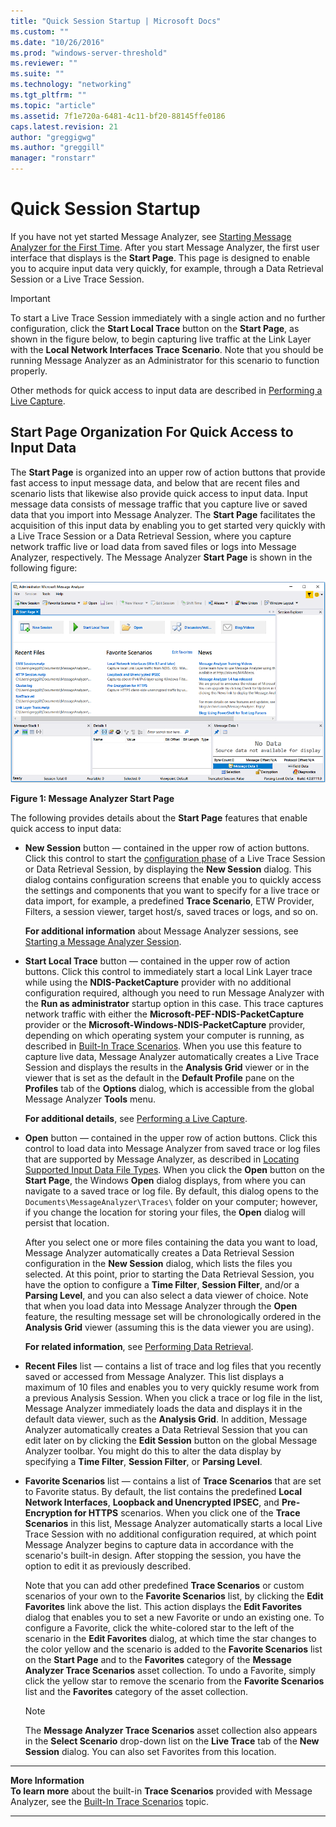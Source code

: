 ```yaml
---
title: "Quick Session Startup | Microsoft Docs"
ms.custom: ""
ms.date: "10/26/2016"
ms.prod: "windows-server-threshold"
ms.reviewer: ""
ms.suite: ""
ms.technology: "networking"
ms.tgt_pltfrm: ""
ms.topic: "article"
ms.assetid: 7f1e720a-6481-4c11-bf20-88145ffe0186
caps.latest.revision: 21
author: "greggigwg"
ms.author: "greggill"
manager: "ronstarr"
---
```


# Quick Session Startup

If you have not yet started Message Analyzer, see [Starting Message Analyzer for the First Time](installing-and-upgrading-message-analyzer.md#BKMK_StartingMAFirstTime). After you start Message Analyzer, the first user interface that displays is the **Start Page**. This page is designed to enable you to acquire input data very quickly, for example, through a Data Retrieval Session or a Live Trace Session.

> [!IMPORTANT]
> To start a Live Trace Session immediately with a single action and no further configuration, click the **Start Local Trace** button on the **Start Page**, as shown in the figure below, to begin capturing live traffic at the Link Layer with the **Local Network Interfaces Trace Scenario**. Note that you should be running Message Analyzer as an Administrator for this scenario to function properly.

 Other methods for quick access to input data are described in [Performing a Live Capture](performing-a-live-capture.md).

## Start Page Organization For Quick Access to Input Data

 The **Start Page** is organized into an upper row of action buttons that provide fast access to input message data, and below that are recent files and scenario lists that likewise also provide quick access to input data. Input message data consists of message traffic that you capture live or saved data that you import into Message Analyzer. The **Start Page** facilitates the acquisition of this input data by enabling you to get started very quickly with a Live Trace Session or a Data Retrieval Session, where you capture network traffic live or load data from saved files or logs into Message Analyzer, respectively. The Message Analyzer **Start Page** is shown in the following figure:

 ![Message Analyzer Start Page](media/fig01-message-analyzer-start-page.png "Fig01-Message Analyzer Start Page")

 **Figure 1:  Message Analyzer Start Page**  

 The following provides  details about the **Start Page** features that enable quick access to input data:

- **New Session** button — contained in the upper row of action buttons. Click this control to start the [configuration phase](configuring-a-live-trace-session.md) of a Live Trace Session or Data Retrieval Session, by displaying the **New Session** dialog. This dialog contains configuration screens that enable you to quickly access the settings and components that you want to specify for a live trace or data import, for example, a predefined **Trace Scenario**, ETW Provider, Filters, a session viewer, target host/s, saved traces or logs, and so on.

     **For additional information** about Message Analyzer sessions, see [Starting a Message Analyzer Session](starting-a-message-analyzer-session.md).

- **Start Local Trace** button — contained in the upper row of action buttons. Click this control to immediately start a local Link Layer trace while using the **NDIS-PacketCapture** provider with no additional configuration required, although you need to run Message Analyzer with the **Run as administrator** startup option in this case. This trace captures network traffic with either the **Microsoft-PEF-NDIS-PacketCapture** provider or the **Microsoft-Windows-NDIS-PacketCapture** provider, depending on which operating system your computer is running, as described in [Built-In Trace Scenarios](built-in-trace-scenarios.md). When you use this feature to capture live data, Message Analyzer automatically creates a Live Trace Session and displays the results in the **Analysis Grid** viewer or in the viewer that is set as the default in the **Default Profile** pane on the **Profiles** tab of the **Options** dialog, which is accessible from the global Message Analyzer **Tools** menu.

     **For additional details**, see [Performing a Live Capture](performing-a-live-capture.md).

- **Open** button — contained in the upper row of action buttons. Click this control to load data into Message Analyzer from saved trace or log files that are supported by Message Analyzer, as described in [Locating Supported Input Data File Types](locating-supported-input-data-file-types.md). When you click the **Open** button on the **Start Page**, the Windows **Open** dialog displays, from where you can navigate to a saved trace or log file. By default, this dialog opens to the `Documents\MessageAnalyzer\Traces\` folder on your computer; however, if you change the location for storing your files, the **Open** dialog will persist that location.

     After you select one or more files containing the data you want to load, Message Analyzer automatically creates a Data Retrieval Session configuration in the **New Session** dialog, which lists the files you selected. At this point, prior to starting the Data Retrieval Session, you have the option to configure a **Time Filter**, **Session Filter**, and/or a **Parsing Level**, and you can also select a data viewer of choice. Note that when you load data into Message Analyzer through the **Open** feature, the resulting message set will be chronologically ordered in the **Analysis Grid** viewer (assuming this is the data viewer you are using).

     **For related information**, see [Performing Data Retrieval](performing-data-retrieval.md).

- **Recent Files** list — contains a list of trace and log files that you recently saved or accessed from Message Analyzer. This list displays a maximum of 10 files and enables you to very quickly resume work from a previous Analysis Session. When you click a trace or log file in the list, Message Analyzer immediately loads the data and displays it in the default data viewer, such as the **Analysis Grid**. In addition, Message Analyzer automatically creates a Data Retrieval Session that you can edit later on by clicking the **Edit Session** button on the global Message Analyzer toolbar. You might do this to alter the data display by specifying a **Time Filter**, **Session Filter**, or **Parsing Level**.

- **Favorite Scenarios** list — contains a list of **Trace Scenarios** that are set to Favorite status. By default, the list contains the predefined **Local Network Interfaces**, **Loopback and Unencrypted IPSEC**, and **Pre-Encryption for HTTPS**  scenarios. When you click one of the **Trace Scenarios** in this list, Message Analyzer automatically starts a local Live Trace Session with no additional configuration required, at which point Message Analyzer begins to capture data in accordance with the scenario's built-in design. After stopping the session, you have the option to edit it as previously described.

     Note that you can add other predefined **Trace Scenarios** or custom scenarios of your own to the **Favorite Scenarios** list, by clicking the **Edit Favorites** link above the list. This action displays the **Edit Favorites** dialog that enables you to set a new Favorite or undo an existing one. To configure a Favorite, click the white-colored star to the left of the scenario in the **Edit Favorites** dialog, at which time the star changes to the color yellow and the scenario is added to the **Favorite Scenarios** list on the **Start Page** and to the **Favorites** category of the **Message Analyzer Trace Scenarios** asset collection. To undo a Favorite, simply click the yellow star to remove the scenario from the **Favorite Scenarios** list and the **Favorites** category of the asset collection.

    > [!NOTE]
    > The **Message Analyzer Trace Scenarios** asset collection also appears in the **Select Scenario** drop-down list on the **Live Trace** tab of the **New Session** dialog. You can also set Favorites from this location.

---

**More Information**  
     **To learn more** about the built-in **Trace Scenarios** provided with Message Analyzer, see the [Built-In Trace Scenarios](built-in-trace-scenarios.md) topic.
     
---